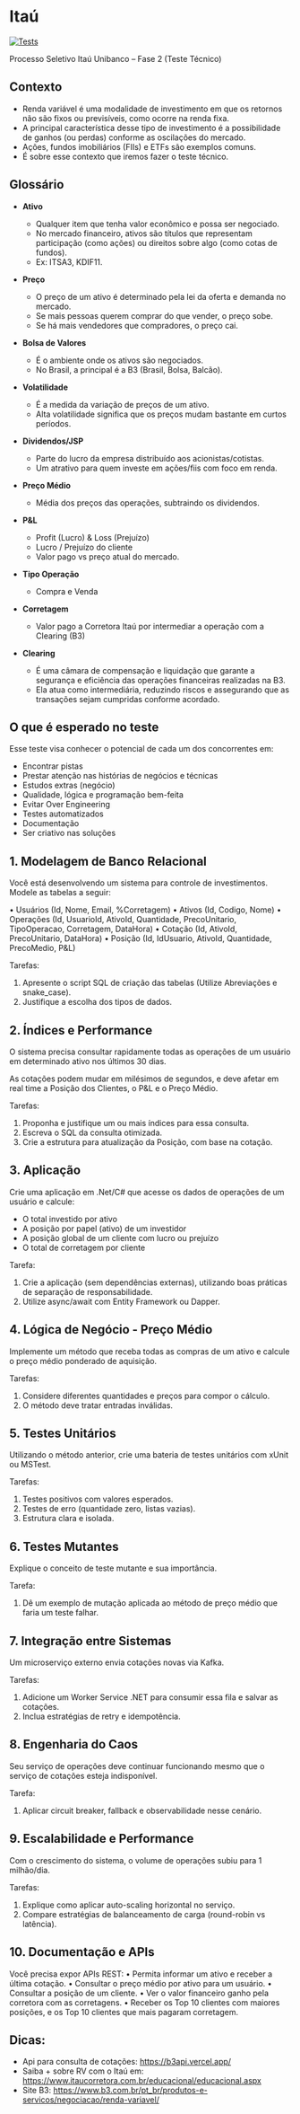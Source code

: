 # Itaú

[![Tests](https://github.com/ZaqueuCavalcante/itau/actions/workflows/tests.yml/badge.svg)](https://github.com/ZaqueuCavalcante/itau/actions/workflows/tests.yml)

Processo Seletivo Itaú Unibanco – Fase 2 (Teste Técnico)

## Contexto

- Renda variável é uma modalidade de investimento em que os retornos não são fixos ou previsíveis, como ocorre na renda fixa.
- A principal característica desse tipo de investimento é a possibilidade de ganhos (ou perdas) conforme as oscilações do mercado.
- Ações, fundos imobiliários (FIIs) e ETFs são exemplos comuns.
- É sobre esse contexto que iremos fazer o teste técnico.

## Glossário

- **Ativo**
    - Qualquer item que tenha valor econômico e possa ser negociado.
    - No mercado financeiro, ativos são títulos que representam participação (como ações) ou direitos sobre algo (como cotas de fundos).
    - Ex: ITSA3, KDIF11.

- **Preço**
    - O preço de um ativo é determinado pela lei da oferta e demanda no mercado.
    - Se mais pessoas querem comprar do que vender, o preço sobe.
    - Se há mais vendedores que compradores, o preço cai.

- **Bolsa de Valores**
    - É o ambiente onde os ativos são negociados.
    - No Brasil, a principal é a B3 (Brasil, Bolsa, Balcão).

- **Volatilidade**
    - É a medida da variação de preços de um ativo.
    - Alta volatilidade significa que os preços mudam bastante em curtos períodos.

- **Dividendos/JSP**
    - Parte do lucro da empresa distribuído aos acionistas/cotistas.
    - Um atrativo para quem investe em ações/fiis com foco em renda.

- **Preço Médio**
    - Média dos preços das operações, subtraindo os dividendos.

- **P&L**
    - Profit (Lucro) & Loss (Prejuízo)
    - Lucro / Prejuízo do cliente
    - Valor pago vs preço atual do mercado.

- **Tipo Operação**
    - Compra e Venda

- **Corretagem**
    - Valor pago a Corretora Itaú por intermediar a operação com a Clearing (B3)

- **Clearing**
    - É uma câmara de compensação e liquidação que garante a segurança e eficiência das operações financeiras realizadas na B3.
    - Ela atua como intermediária, reduzindo riscos e assegurando que as transações sejam cumpridas conforme acordado.

## O que é esperado no teste

Esse teste visa conhecer o potencial de cada um dos concorrentes em:

- Encontrar pistas
- Prestar atenção nas histórias de negócios e técnicas
- Estudos extras (negócio)
- Qualidade, lógica e programação bem-feita
- Evitar Over Engineering
- Testes automatizados
- Documentação
- Ser criativo nas soluções


## 1. Modelagem de Banco Relacional

Você está desenvolvendo um sistema para controle de investimentos. Modele as tabelas a seguir:

• Usuários  (Id, Nome, Email, %Corretagem)
• Ativos    (Id, Codigo, Nome)
• Operações (Id, UsuarioId, AtivoId, Quantidade, PrecoUnitario, TipoOperacao, Corretagem, DataHora)
• Cotação   (Id, AtivoId, PrecoUnitario, DataHora)
• Posição   (Id, IdUsuario, AtivoId, Quantidade, PrecoMedio, P&L)

Tarefas:

1. Apresente o script SQL de criação das tabelas (Utilize Abreviações e snake_case).
2. Justifique a escolha dos tipos de dados.


## 2. Índices e Performance

O sistema precisa consultar rapidamente todas as operações de um usuário em determinado ativo nos últimos 30 dias.

As cotações podem mudar em milésimos de segundos, e deve afetar em real time a Posição dos Clientes, o P&L e o Preço Médio.

Tarefas:

1. Proponha e justifique um ou mais índices para essa consulta.
2. Escreva o SQL da consulta otimizada.
3. Crie a estrutura para atualização da Posição, com base na cotação.


## 3. Aplicação

Crie uma aplicação em .Net/C# que acesse os dados de operações de um usuário e calcule:
- O total investido por ativo
- A posição por papel (ativo) de um investidor
- A posição global de um cliente com lucro ou prejuízo
- O total de corretagem por cliente

Tarefa:

1. Crie a aplicação (sem dependências externas), utilizando boas práticas de separação de responsabilidade.
2. Utilize async/await com Entity Framework ou Dapper.


## 4. Lógica de Negócio - Preço Médio

Implemente um método que receba todas as compras de um ativo e calcule o preço médio ponderado de aquisição.

Tarefas:

1. Considere diferentes quantidades e preços para compor o cálculo.
2. O método deve tratar entradas inválidas.


## 5. Testes Unitários

Utilizando o método anterior, crie uma bateria de testes unitários com xUnit ou MSTest.

Tarefas:

1. Testes positivos com valores esperados.
2. Testes de erro (quantidade zero, listas vazias).
3. Estrutura clara e isolada.

## 6. Testes Mutantes

Explique o conceito de teste mutante e sua importância.

Tarefa:

1. Dê um exemplo de mutação aplicada ao método de preço médio que faria um teste falhar.




## 7. Integração entre Sistemas

Um microserviço externo envia cotações novas via Kafka.

Tarefas:

1. Adicione um Worker Service .NET para consumir essa fila e salvar as cotações.
2. Inclua estratégias de retry e idempotência.




## 8. Engenharia do Caos

Seu serviço de operações deve continuar funcionando mesmo que o serviço de cotações esteja indisponível.

Tarefa:

1. Aplicar circuit breaker, fallback e observabilidade nesse cenário.



## 9. Escalabilidade e Performance

Com o crescimento do sistema, o volume de operações subiu para 1 milhão/dia.

Tarefas:

1. Explique como aplicar auto-scaling horizontal no serviço.
2. Compare estratégias de balanceamento de carga (round-robin vs latência).



## 10. Documentação e APIs

Você precisa expor APIs REST:
• Permita informar um ativo e receber a última cotação.
• Consultar o preço médio por ativo para um usuário.
• Consultar a posição de um cliente.
• Ver o valor financeiro ganho pela corretora com as corretagens.
• Receber os Top 10 clientes com maiores posições, e os Top 10 clientes que mais pagaram corretagem.



## Dicas:

- Api para consulta de cotações: https://b3api.vercel.app/
- Saiba + sobre RV com o Itaú em: https://www.itaucorretora.com.br/educacional/educacional.aspx
- Site B3: https://www.b3.com.br/pt_br/produtos-e-servicos/negociacao/renda-variavel/


